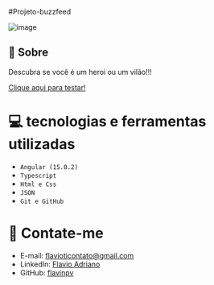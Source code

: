 #Projeto-buzzfeed

![image](https://user-images.githubusercontent.com/62142146/205469503-99f5e6b2-6ba5-4ba3-a70a-b7c94dc17be9.png)


## 🚨 Sobre

Descubra se você é um heroi ou um vilão!!!

[Clique aqui para testar!](https://fravondevapi.herokuapp.com)


# 💻 tecnologias e ferramentas utilizadas
- ``Angular (15.0.2)``
- ``Typescript``
- ```Html e Css```
- ``JSON``
- ``Git e GitHub``

# 📧 Contate-me

- E-mail: [flavioticontato@gmail.com](mailto:flavioticontato@gmail.com)
- LinkedIn: [Flavio Adriano](https://linkedin.com/in/flavioadriano/)
- GitHub: [flavinpv](https://github.com/flavinpv/)
